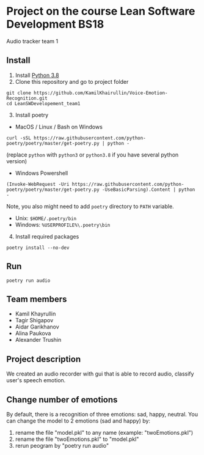 # Project on the course Lean Software Development BS18
Audio tracker team 1

## Install
1) Install [Python 3.8](https://www.python.org/downloads/)
2) Clone this repository and go to project folder
```shell
git clone https://github.com/KamilKhairullin/Voice-Emotion-Recognition.git
cd LeanSWDevelopement_team1
```
3) Install poetry
- MacOS / Linux / Bash on Windows 
```shell
curl -sSL https://raw.githubusercontent.com/python-poetry/poetry/master/get-poetry.py | python -
```
(replace `python` with `python3` or `python3.8` if you have several python version)
- Windows Powershell
```
(Invoke-WebRequest -Uri https://raw.githubusercontent.com/python-poetry/poetry/master/get-poetry.py -UseBasicParsing).Content | python -
```
Note, you also might need to add `poetry` directory to `PATH` variable.
- Unix: `$HOME/.poetry/bin`
- Windows: `%USERPROFILE%\.poetry\bin`
4) Install required packages
```shell
poetry install --no-dev
```

## Run
```shell
poetry run audio
```

## Team members
* Kamil Khayrullin
* Tagir Shigapov
* Aidar Garikhanov
* Alina Paukova
* Alexander Trushin
## Project description
We created an audio recorder with gui that is able to record audio, classify user's speech emotion.

## Change number of emotions
By default, there is a recognition of three emotions: sad, happy, neutral.
You can change the model to 2 emotions (sad and happy) by:
1. rename the file "model.pkl" to any name (example: "twoEmotions.pkl")
2. rename the file "twoEmotions.pkl" to "model.pkl"
3. rerun peogram by "poetry run audio"
